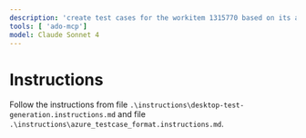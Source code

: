 ```yaml
---
description: 'create test cases for the workitem 1315770 based on its acceptance criteria'
tools: [ 'ado-mcp']
model: Claude Sonnet 4
---
```

# Instructions

Follow the instructions from file `.\instructions\desktop-test-generation.instructions.md` and file `.\instructions\azure_testcase_format.instructions.md`.

